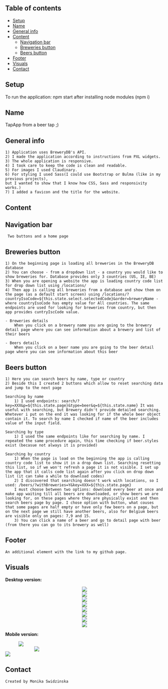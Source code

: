 ## Table of contents
* [Setup](#setup)
* [Name](#name)
* [General info](#general-info)
* [Content](#content)
    - [Navigation bar](#navigation-bar)
    - [Breweries button](#breweries-button)
    - [Beers button](#beers-button)
* [Footer](#footer)
* [Visuals](#visuals)
* [Contact](#contact)
## Setup
To run the application: npm start after installing node modules (npm i)
## Name
TapApp
from a beer tap ;)
## General info
    1) Application uses BreweryDB's API.
    2) I made the application according to instructions from PXL widgets.
    3) The whole application is responsive.
    4) I took care to keep the code is clean and readable.
    5) For images I used Claudinary.
    6) For styling I used Sass(I could use Bootstrap or Bulma (like in my previous projects),
    but I wanted to show that I know how CSS, Sass and responsivity works.)
    7) I added a favicon and the title for the website.
## Content    

## Navigation bar
     Two buttons and a home page
   
## Breweries button
    1) On the beginning page is loading all breweries in the BreweryDB database
    2) You can choose - from a dropdown list - a country you would like to show breweries for. Database provides only 3 countries (US, IE, BE)
    3) When you are opening a website the app is loading country code list for drop down list using /locations/
    4) Then app is calling all breweries from a database and show them on the page (as a default start screen) using /locations/?countryIsoCode=${this.state.select.selectedCode}&order=breweryName - where countryIsoCode has empty value for All countries. The same endpoints are used for looking for breweries from country, but then app provides cuntryIscCode value.

    - Breweries details
        When you click on a brewery name you are going to the brewery detail page where you can see information about a brewery and list of their beers

    - Beers details
        When you click on a beer name you are going to the beer detail page where you can see information about this beer
 
    
## Beers button
    1) Here you can search beers by name, type or country
    2) Beside this I created 2 buttons which allow to reset searching data and jump to the next page 

    Searching by name
        1) I used endpoints: search/?key=XXX&p=${this.state.page}&type=beer&q=${this.state.name} It was useful with searching, but Brewery didn't provide detailed searching. Whetever i put on the end it was looking for if the whole beer object contain it. To search by name I checked if name of the beer includes value of the input field.

    Searching by type
        1) I used the same endpoints like for searching by name. I repeated the same procedure again, this time checking if beer.styles exist (becasue not always it is provided)

    Searching by country
        1) When the page is load on the beginning the app is calling country code list to show it in a drop down list. Searching resetting this list, so if we won't refresh a page it is not visible. I set up the app that it calls code list again after you click on drop down list (it can take a while to download codes)
        2) I discovered that searching doesn't work with locations, so I used: /beers/?withBreweries=Y&key=XXX=${this.state.page}
        I must choose between two options: download every beer at once and make app waiting till all beers are downloaded, or show beers we are looking for, on these pages where they are physically exist and then search beers page by page. I chose option with button, what couses that some pages are half empty or have only few beers on a page, but on the next page we still have another beers, also for Belgium beers are visible only on pages: 7,9 and 15.
        3) You can click a name of a beer and go to detail page with beer (from there you can go to its brewery as well) 
        
## Footer
    An additional element with the link to my github page.
    
## Visuals

<b>Desktop version:</b>

<div style="display: flex; justify-content: center">
<img src="https://res.cloudinary.com/mokaweb/image/upload/v1589118327/PXl.WIDGETS/1.png" />
</div>

<div style="display: flex; justify-content: center">
<img src="https://res.cloudinary.com/mokaweb/image/upload/v1589118325/PXl.WIDGETS/2.png" />
</div>

<div style="display: flex; justify-content: center">
<img src="https://res.cloudinary.com/mokaweb/image/upload/v1589118323/PXl.WIDGETS/3.png" />
</div>

<div style="display: flex; justify-content: center">
<img src="https://res.cloudinary.com/mokaweb/image/upload/v1589118322/PXl.WIDGETS/4.png" />
</div>

<div style="display: flex; justify-content: center">
<img src="https://res.cloudinary.com/mokaweb/image/upload/v1589118325/PXl.WIDGETS/5.png" />
</div>

<div style="display: flex; justify-content: center">
<img src="https://res.cloudinary.com/mokaweb/image/upload/v1589118317/PXl.WIDGETS/6.png" />
</div>

<div style="display: flex; justify-content: center">
<img src="https://res.cloudinary.com/mokaweb/image/upload/v1589118321/PXl.WIDGETS/7.png" />
</div>

<div style="display: flex; justify-content: center">
<img src="https://res.cloudinary.com/mokaweb/image/upload/v1589118317/PXl.WIDGETS/8.png" />
</div>

<b>Mobile version:</b>
<div style="display: flex; justify-content: center; width: 100px">
<img src="https://res.cloudinary.com/mokaweb/image/upload/v1589118309/PXl.WIDGETS/1mob.png" />
</div>

<div style="display: flex; justify-content: center; width: 200px">
<img src="https://res.cloudinary.com/mokaweb/image/upload/v1589118309/PXl.WIDGETS/2mob.png" />
</div>

<div>
<img src="https://res.cloudinary.com/mokaweb/image/upload/v1589118310/PXl.WIDGETS/3mob.png" />
</div>


## Contact
    Created by Monika Swidzinska